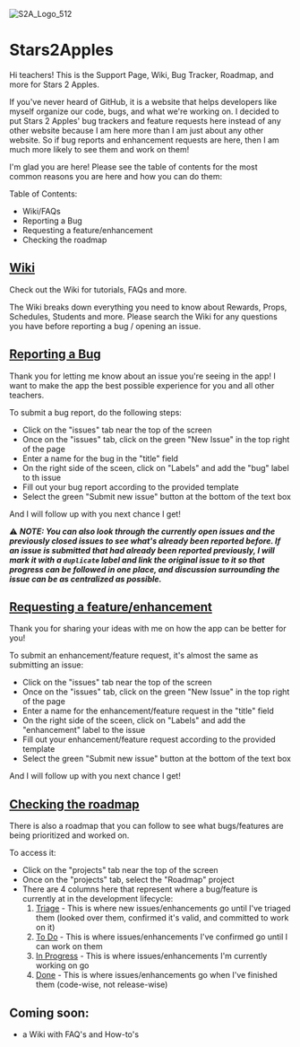 ![S2A_Logo_512](https://user-images.githubusercontent.com/18663382/126724740-7b18201d-43ef-4ae0-b49f-298a8feba9ce.png)

# Stars2Apples

Hi teachers! This is the Support Page, Wiki, Bug Tracker, Roadmap, and more for Stars 2 Apples.

If you've never heard of GitHub, it is a website that helps developers like myself organize our code, bugs, and what we're working on. I decided to put Stars 2 Apples' bug trackers and feature requests here instead of any other website because I am here more than I am just about any other website. So if bug reports and enhancement requests are here, then I am much more likely to see them and work on them!

I'm glad you are here! Please see the table of contents for the most common reasons you are here and how you can do them:

Table of Contents:
- Wiki/FAQs
- Reporting a Bug
- Requesting a feature/enhancement
- Checking the roadmap

## [Wiki](https://github.com/Stars2Apples/Support/wiki)

Check out the Wiki for tutorials, FAQs and more.

The Wiki breaks down everything you need to know about Rewards, Props, Schedules, Students and more. Please search the Wiki for any questions you have before reporting a bug / opening an issue.

## [Reporting a Bug](https://github.com/Stars2Apples/Support/issues)

Thank you for letting me know about an issue you're seeing in the app! I want to make the app the best possible experience for you and all other teachers.

To submit a bug report, do the following steps:
- Click on the "issues" tab near the top of the screen
- Once on the "issues" tab, click on the green "New Issue" in the top right of the page
- Enter a name for the bug in the "title" field
- On the right side of the sceen, click on "Labels" and add the "bug" label to th issue
- Fill out your bug report according to the provided template
- Select the green "Submit new issue" button at the bottom of the text box

And I will follow up with you next chance I get!


:warning: ***NOTE: You can also look through the currently open issues and the previously closed issues to
see what's already been reported before. If an issue is submitted that had already been reported
previously, I will mark it with a `duplicate` label and link the original issue to it so that progress
can be followed in one place, and discussion surrounding the issue can be as centralized as possible.***


## [Requesting a feature/enhancement](https://github.com/Stars2Apples/Support/issues)

Thank you for sharing your ideas with me on how the app can be better for you!

To submit an enhancement/feature request, it's almost the same as submitting an issue:
- Click on the "issues" tab near the top of the screen
- Once on the "issues" tab, click on the green "New Issue" in the top right of the page
- Enter a name for the enhancement/feature request in the "title" field
- On the right side of the sceen, click on "Labels" and add the "enhancement" label to the issue
- Fill out your enhancement/feature request according to the provided template
- Select the green "Submit new issue" button at the bottom of the text box

And I will follow up with you next chance I get!

## [Checking the roadmap](https://github.com/Stars2Apples/Support/projects/4)

There is also a roadmap that you can follow to see what bugs/features are being prioritized and worked on.

To access it:
- Click on the "projects" tab near the top of the screen
- Once on the "projects" tab, select the "Roadmap" project
- There are 4 columns here that represent where a bug/feature is currently at in the development lifecycle:
  1. [Triage](https://github.com/Stars2Apples/Support/projects/4#column-12901188) - This is where new issues/enhancements go until I've triaged them (looked over them, confirmed it's valid, and committed to work on it)
  2. [To Do](https://github.com/Stars2Apples/Support/projects/4#column-12901160) - This is where issues/enhancements I've confirmed go until I can work on them
  3. [In Progress](https://github.com/Stars2Apples/Support/projects/4#column-12901161) - This is where issues/enhancements I'm currently working on go
  4. [Done](https://github.com/Stars2Apples/Support/projects/4#column-12901162) - This is where issues/enhancements go when I've finished them (code-wise, not release-wise)

## Coming soon:

* a Wiki with FAQ's and How-to's
